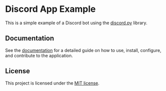 # Discord App Example

This is a simple example of a Discord bot using the [discord.py](https://discordpy.readthedocs.io/en/latest/) library.

## Documentation

See the [documentation](https://discord-app-example.pages.dev/) for a detailed guide on how to use, install,
configure, and contribute to the application.

## License

This project is licensed under the [MIT license](./LICENSE).
